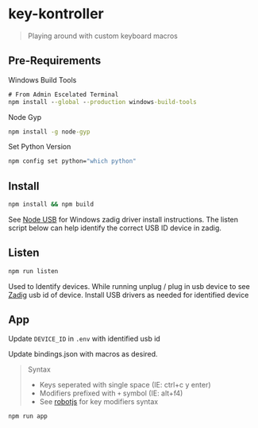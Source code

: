 # key-kontroller

> Playing around with custom keyboard macros


## Pre-Requirements

Windows Build Tools
```cmd
# From Admin Escelated Terminal
npm install --global --production windows-build-tools
```

Node Gyp
```cmd
npm install -g node-gyp
```

Set Python Version
```cmd
npm config set python="which python"
```
## Install

```cmd
npm install && npm build
```

See [Node USB](https://github.com/tessel/node-usb) for Windows zadig driver install instructions. The listen script below can help identify the correct USB ID device in zadig.

## Listen

```cmd
npm run listen
```

Used to Identify devices. While running unplug / plug in usb device to see [Zadig](https://zadig.akeo.ie/) usb id of device. Install USB drivers as needed for identified device

## App

Update `DEVICE_ID` in `.env` with identified usb id

Update bindings.json with macros as desired.

> Syntax
> * Keys seperated with single space (IE: ctrl+c y enter)
> * Modifiers prefixed with `+` symbol (IE: alt+f4)
> * See [robotjs](https://robotjs.io/docs/syntax#keys) for key modifiers syntax

```cmd
npm run app
```
